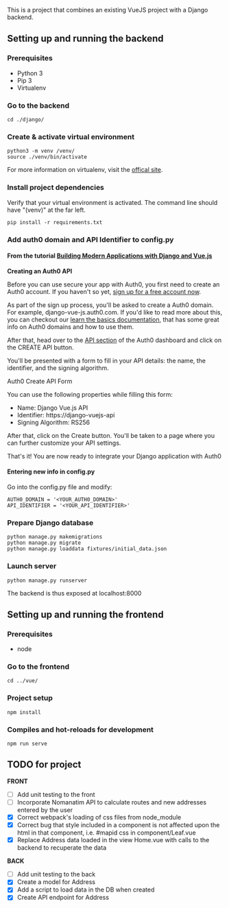 This is a project that combines an existing VueJS project with a Django backend.

## Setting up and running the backend

### Prerequisites

- Python 3
- Pip 3
- Virtualenv

### Go to the backend

```
cd ./django/
```

### Create & activate virtual environment

```
python3 -m venv /venv/
source ./venv/bin/activate
```

For more information on virtualenv, visit the [offical site](https://docs.python.org/3/library/venv.html).

### Install project dependencies

Verify that your virtual environment is activated.
The command line should have "(venv)" at the far left.

```
pip install -r requirements.txt

```

### Add auth0 domain and API Identifier to config.py

#### From the tutorial [Building Modern Applications with Django and Vue.js](https://auth0.com/blog/building-modern-applications-with-django-and-vuejs/)

**Creating an Auth0 API**

Before you can use secure your app with Auth0, you first need to create an Auth0 account. If you haven't so yet, [sign up for a free account now](https://auth0.com/signup).

As part of the sign up process, you'll be asked to create a Auth0 domain. For example, django-vue-js.auth0.com. If you'd like to read more about this, you can checkout our [learn the basics documentation](https://auth0.com/docs/getting-started/the-basics), that has some great info on Auth0 domains and how to use them.

After that, head over to the [API section](https://manage.auth0.com/?_ga=2.141931826.1434105063.1603098731-2028026626.1602941864#/apis) of the Auth0 dashboard and click on the CREATE API button.

You'll be presented with a form to fill in your API details: the name, the identifier, and the signing algorithm.

Auth0 Create API Form

You can use the following properties while filling this form:

- Name: Django Vue.js API
- Identifier: https://django-vuejs-api
- Signing Algorithm: RS256

After that, click on the Create button. You'll be taken to a page where you can further customize your API settings.

That's it! You are now ready to integrate your Django application with Auth0

#### Entering new info in config.py

Go into the config.py file and modify:

```
AUTH0_DOMAIN = '<YOUR_AUTH0_DOMAIN>'
API_IDENTIFIER = '<YOUR_API_IDENTIFIER>'
```

### Prepare Django database

```
python manage.py makemigrations
python manage.py migrate
python manage.py loaddata fixtures/initial_data.json
```

### Launch server

```
python manage.py runserver
```

The backend is thus exposed at localhost:8000

## Setting up and running the frontend

### Prerequisites

- node

### Go to the frontend

```
cd ../vue/
```

### Project setup

```
npm install
```

### Compiles and hot-reloads for development

```
npm run serve
```

## TODO for project

**FRONT**

- [ ] Add unit testing to the front
- [ ] Incorporate Nomanatim API to calculate routes and new addresses entered by the user
- [x] Correct webpack's loading of css files from node_module
- [x] Correct bug that style included in a component is not affected upon the html in that component, i.e. #mapid css in component/Leaf.vue
- [x] Replace Address data loaded in the view Home.vue with calls to the backend to recuperate the data

**BACK**

- [ ] Add unit testing to the back
- [x] Create a model for Address
- [x] Add a script to load data in the DB when created
- [x] Create API endpoint for Address

